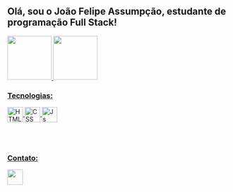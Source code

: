 ## Olá, sou o João Felipe Assumpção, estudante de programação Full Stack!

<div style="display: inline_block" align="left">
  <a href="https://github.com/joaofelipe42">
  <img height="100em" src="https://github-readme-stats.vercel.app/api?username=joaofelipe42&show_icons=true&theme=dark&include_all_commits=true&count_private=true"/>
  <img height="100em" src="https://github-readme-stats.vercel.app/api/top-langs/?username=joaofelipe42&layout=compact&langs_count=7&theme=dark"/>
</div>
  
### Tecnologias:
<div style="display: inline_block">
  <img align="center" alt="HTML5" height="35" src="https://img.shields.io/badge/HTML5-E34F26?style=for-the-badge&logo=html5&logoColor=white">
  <img align="center" alt="CSS" height="35" src="https://img.shields.io/badge/CSS3-1572B6?style=for-the-badge&logo=css3&logoColor=white">
  <img align="center" alt="Js" height="35" src="https://img.shields.io/badge/JavaScript-F7DF1E?style=for-the-badge&logo=javascript&logoColor=black">
</div>
  
<br/><br/>
  
### Contato:

<div> 
  <a href = "mailto:assumpcaojoao130@gmail.com"><img height="35" src="https://img.shields.io/badge/Gmail-D14836?style=for-the-badge&logo=gmail&logoColor=white"></a>
 
</div>

